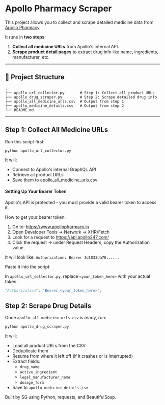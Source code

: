 # Apollo Pharmacy Scraper

This project allows you to collect and scrape detailed medicine data from [Apollo Pharmacy](https://www.apollopharmacy.in).

It runs in **two steps**:

1. **Collect all medicine URLs** from Apollo's internal API.
2. **Scrape product detail pages** to extract drug info like name, ingredients, manufacturer, etc.

---

## 📁 Project Structure

```
.
├── apollo_url_collector.py       # Step 1: Collect all product URLs
├── apollo_drug_scraper.py        # Step 2: Scrape detailed drug info
├── apollo_all_medicine_urls.csv  # Output from step 1
├── apollo_medicine_details.csv   # Output from step 2
└── README.md                     
```
---

## Step 1: Collect All Medicine URLs

Run this script first:

```python
python apollo_url_collector.py
```

It will:
- Connect to Apollo's internal GraphQL API
- Retrieve all product URLs
- Save them to apollo_all_medicine_urls.csv


#### Setting Up Your Bearer Token
Apollo's API is protected - you must provide a valid bearer token to access it.

How to get your bearer token:

1. Go to: https://www.apollopharmacy.in
2. Open Developer Tools → Network → XHR/Fetch
3. Look for a request to https://api.apollo247.com/
4. Click the request → under Request Headers, copy the Authorization value.

It will look like:  `Authorization: Bearer 3d1833da70......`

Paste it into the script:

In `apollo_url_collector.py`, replace `<your_token_here>` with your actual token:

```python
"Authorization": "Bearer <your_token_here>",
```

## Step 2: Scrape Drug Details

Once `apollo_all_medicine_urls.csv` is ready, run:

```python
python apollo_drug_scraper.py
```

It will:
- Load all product URLs from the CSV
- Deduplicate them
- Resume from where it left off (if it crashes or is interrupted)
- Extract fields:
    - `drug_name`
    - `active_ingredient`
    - `legal_manufacturer_name`
    - `dosage_form`
- Save to `apollo_medicine_details.csv`



Built by SG using Python, requests, and BeautifulSoup.